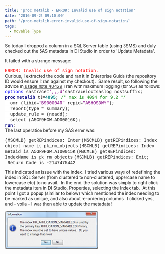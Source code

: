 ```yaml
---
title: 'proc metalib - ERROR: Invalid use of sign notation'
date: '2016-09-22 09:10:00'
path: '/proc-metalib-error-invalid-use-of-sign-notation/'
tags:
  - Movable Type
---
```


So today I dropped a column in a SQL Server table (using SSMS) and duly checked out the SAS metadata in DI Studio in order to 'Update Metadata'.

It failed with a strange message:
<div><span style="background: white; color: red; font-family: 'courier new';">ERROR: Invalid use of sign notation.</span></div>
Curious, I extracted the code and ran it in Enterprise Guide (the repository ID would ensure it ran against my checkout).  Same result, so following the advice in<a href="http://support.sas.com/kb/40/429.html" target="_blank" rel="noopener"> usage note 40429</a> I ran with maximum logging (for 9.3) as follows:
<div><span style="background: white; color: blue; font-family: 'courier new';">options</span><span style="background: white; font-family: 'courier new';"> sastrace=</span><span style="background: white; color: purple; font-family: 'courier new';">',,,d'</span><span style="background: white; font-family: 'courier new';">sastraceloc=saslog nostsuffix;</span></div>
<div><b><span style="background: white; color: navy; font-family: 'courier new';">proc</span></b> <b><span style="background: white; color: navy; font-family: 'courier new';">metalib</span></b><span style="background: white; font-family: 'courier new';"> tl=</span><b><span style="background: white; color: teal; font-family: 'courier new';">4095</span></b><span style="background: white; font-family: 'courier new';">; </span><span style="background: white; color: green; font-family: 'courier new';">/* max is 4094 for 9.2 */</span></div>
<div><span style="background: white; font-family: 'courier new';">  omr (libid=</span><span style="background: white; color: purple; font-family: 'courier new';">"B900004R"</span><span style="background: white; font-family: 'courier new';"> repid=</span><span style="background: white; color: purple; font-family: 'courier new';">"A5HOSDWY"</span><span style="background: white; font-family: 'courier new';">);</span></div>
<div><span style="background: white; font-family: 'courier new';">  report(type = summary);</span></div>
<div><span style="background: white; font-family: 'courier new';">  update_rule = (noadd);</span></div>
<div><span style="background: white; font-family: 'courier new';">  select (A5GF9HGW.AD00016K);</span></div>
<div></div>
<div><b><span style="background: white; color: navy; font-family: 'courier new';">run</span></b><span style="background: white; font-family: 'courier new';">;</span></div>
The last operation before my SAS error was:

<span style="font-family: 'courier new' , 'courier' , monospace;">(MSCMLB) getREPindices: Enter</span>
<span style="font-family: 'courier new' , 'courier' , monospace;">(MSCMLB) getREPindices: Index object name is pk_rm_objects</span>
<span style="font-family: 'courier new' , 'courier' , monospace;">(MSCMLB) getREPindices: Index metaid is A5GF9HGW.AI00015K</span>
<span style="font-family: 'courier new' , 'courier' , monospace;">(MSCMLB) getREPindices: IndexName is pk_rm_objects</span>
<span style="font-family: 'courier new' , 'courier' , monospace;">(MSCMLB) getREPindices: Exit;  Return Code is -2147475442</span>

This indicated an issue with the index.  I tried various ways of redefining the index in SQL Server (from clustered to non-clustered, uppercase name to lowercase etc) to no avail.  In the end, the solution was simply to right click the metadata item in DI Studio, Properties, selecting the Index tab.  At this point I got a popup (similar to below) which mentioned the index needing to be marked as unique, and also about re-ordering columns.  I clicked yes, and - voila - I was then able to update the metadata!

<img class="size-medium wp-image-100 aligncenter" src="../images/Capture-300x123.png" alt="" width="300" height="123" />
<div style="clear: both; text-align: center;"></div>
&nbsp;